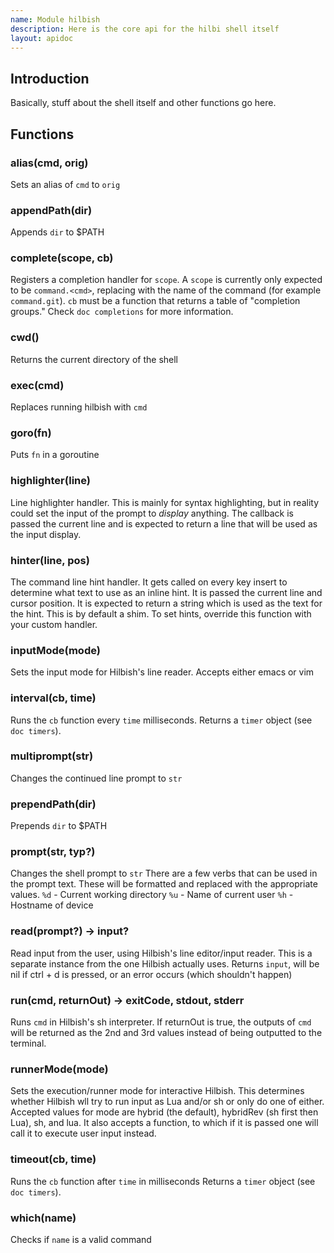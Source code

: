 ```yaml
---
name: Module hilbish
description: Here is the core api for the hilbi shell itself
layout: apidoc
---
```


## Introduction
Basically, stuff about the shell itself and other functions
go here.

## Functions
### alias(cmd, orig)
Sets an alias of `cmd` to `orig`

### appendPath(dir)
Appends `dir` to $PATH

### complete(scope, cb)
Registers a completion handler for `scope`.
A `scope` is currently only expected to be `command.<cmd>`,
replacing <cmd> with the name of the command (for example `command.git`).
`cb` must be a function that returns a table of "completion groups."
Check `doc completions` for more information.

### cwd()
Returns the current directory of the shell

### exec(cmd)
Replaces running hilbish with `cmd`

### goro(fn)
Puts `fn` in a goroutine

### highlighter(line)
Line highlighter handler. This is mainly for syntax highlighting, but in
reality could set the input of the prompt to *display* anything. The
callback is passed the current line and is expected to return a line that
will be used as the input display.

### hinter(line, pos)
The command line hint handler. It gets called on every key insert to
determine what text to use as an inline hint. It is passed the current
line and cursor position. It is expected to return a string which is used
as the text for the hint. This is by default a shim. To set hints,
override this function with your custom handler.

### inputMode(mode)
Sets the input mode for Hilbish's line reader. Accepts either emacs or vim

### interval(cb, time)
Runs the `cb` function every `time` milliseconds.
Returns a `timer` object (see `doc timers`).

### multiprompt(str)
Changes the continued line prompt to `str`

### prependPath(dir)
Prepends `dir` to $PATH

### prompt(str, typ?)
Changes the shell prompt to `str`
There are a few verbs that can be used in the prompt text.
These will be formatted and replaced with the appropriate values.
`%d` - Current working directory
`%u` - Name of current user
`%h` - Hostname of device

### read(prompt?) -> input?
Read input from the user, using Hilbish's line editor/input reader.
This is a separate instance from the one Hilbish actually uses.
Returns `input`, will be nil if ctrl + d is pressed, or an error occurs (which shouldn't happen)

### run(cmd, returnOut) -> exitCode, stdout, stderr
Runs `cmd` in Hilbish's sh interpreter.
If returnOut is true, the outputs of `cmd` will be returned as the 2nd and
3rd values instead of being outputted to the terminal.

### runnerMode(mode)
Sets the execution/runner mode for interactive Hilbish. This determines whether
Hilbish wll try to run input as Lua and/or sh or only do one of either.
Accepted values for mode are hybrid (the default), hybridRev (sh first then Lua),
sh, and lua. It also accepts a function, to which if it is passed one
will call it to execute user input instead.

### timeout(cb, time)
Runs the `cb` function after `time` in milliseconds
Returns a `timer` object (see `doc timers`).

### which(name)
Checks if `name` is a valid command

### 

### 

### 

### 

### 

### 

### 

### 

### 

### 

### 

### 

### 

### 

### 

### 

### 

### 

### 

### 

### 

### 

### 

### 

### 

### 

### 

### 

### 

### 

### 

### 

### 

### 

### 

### 

### 

### 

### 

### 

### 

### 

### 

### 

### 

### 

### 

### 

### 

### 

### 

### 

### 

### 

### 

